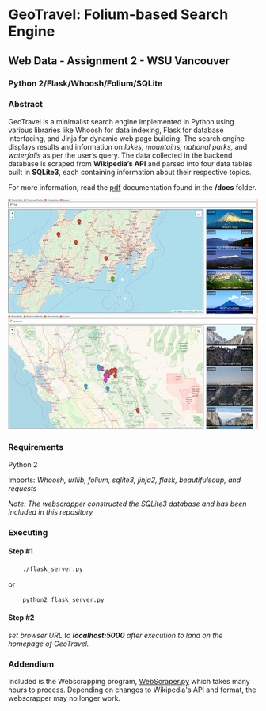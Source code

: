 # GeoTravel: Folium-based Search Engine
## Web Data - Assignment 2 - WSU Vancouver
### Python 2/Flask/Whoosh/Folium/SQLite
### Abstract
GeoTravel is a minimalist search engine implemented in Python using various libraries like Whoosh for data indexing, Flask for database interfacing, and Jinja for dynamic web page building. The search engine displays results and information on *lakes, mountains, national parks,* and *waterfalls* as per the user’s query. The data collected in the backend database is scraped from **Wikipedia’s API** and parsed into four data tables built in **SQLite3**, each containing information about their respective topics.

For more information, read the [pdf](docs/CS483_FinalProposal.pdf) documentation found in the **/docs** folder.

![Screenshot: Fuji](screenshots/GeoTravel-Fuji.png)
![Screenshot: Yosemite](screenshots/GeoTravel-Yosemite.png)

### Requirements
Python 2

Imports: *Whoosh, urllib, folium, sqlite3, jinja2, flask, beautifulsoup, and requests*

*Note: The webscrapper constructed the SQLite3 database and has been included in this repository*

### Executing
#### Step #1

```sh
    ./flask_server.py
```
or
```sh
    python2 flask_server.py
```
#### Step #2
*set browser URL to **localhost:5000** after execution to land on the homepage of GeoTravel.*
### Addendium
Included is the Webscrapping program, [WebScraper.py](WebScraper.py) which takes many hours to process.  Depending on changes to Wikipedia's API and format, the webscrapper may no longer work.
